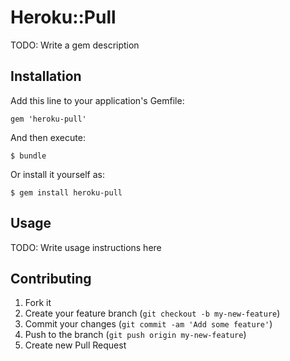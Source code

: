 # Heroku::Pull

TODO: Write a gem description

## Installation

Add this line to your application's Gemfile:

    gem 'heroku-pull'

And then execute:

    $ bundle

Or install it yourself as:

    $ gem install heroku-pull

## Usage

TODO: Write usage instructions here

## Contributing

1. Fork it
2. Create your feature branch (`git checkout -b my-new-feature`)
3. Commit your changes (`git commit -am 'Add some feature'`)
4. Push to the branch (`git push origin my-new-feature`)
5. Create new Pull Request
